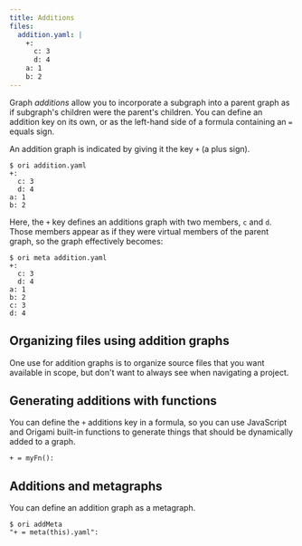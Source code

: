 ```yaml
---
title: Additions
files:
  addition.yaml: |
    +:
      c: 3
      d: 4
    a: 1
    b: 2
---
```


Graph _additions_ allow you to incorporate a subgraph into a parent graph as if subgraph's children were the parent's children. You can define an addition key on its own, or as the left-hand side of a formula containing an `=` equals sign.

An addition graph is indicated by giving it the key `+` (a plus sign).

```console assert: true, path: files
$ ori addition.yaml
+:
  c: 3
  d: 4
a: 1
b: 2
```

Here, the `+` key defines an additions graph with two members, `c` and `d`. Those members appear as if they were virtual members of the parent graph, so the graph effectively becomes:

```console assert: true, path: files
$ ori meta addition.yaml
+:
  c: 3
  d: 4
a: 1
b: 2
c: 3
d: 4
```

## Organizing files using addition graphs

One use for addition graphs is to organize source files that you want available in scope, but don't want to always see when navigating a project.

## Generating additions with functions

You can define the `+` additions key in a formula, so you can use JavaScript and Origami built-in functions to generate things that should be dynamically added to a graph.

```console
+ = myFn():
```

## Additions and metagraphs

You can define an addition graph as a metagraph.

```console
$ ori addMeta
"+ = meta(this).yaml":
```

